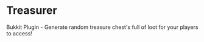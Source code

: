 # Treasurer
Bukkit Plugin - Generate random treasure chest's full of loot for your players to access!

